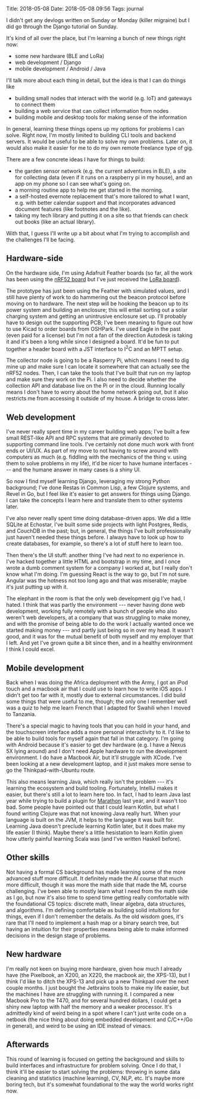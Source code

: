 Title: 2018-05-08
Date: 2018-05-08 09:56
Tags: journal

I didn't get any devlogs written on Sunday or Monday (killer migraine)
but I did go through the Django tutorial on Sunday.

It's kind of all over the place, but I'm learning a bunch of new things
right now:

+ some new hardware (BLE and LoRa)
+ web development / Django
+ mobile development / Android / Java

I'll talk more about each thing in detail, but the idea is that I can
do things like

+ building small nodes that interact with the world (e.g. IoT)
  and gateways to connect them
+ building a web service that can collect information from nodes
+ building mobile and desktop tools for making sense of the information

In general, learning these things opens up my options for problems I can
solve. Right now, I'm mostly limited to building CLI tools and backend
servers. It would be useful to be able to solve my own problems. Later
on, it would also make it easier for me to do my own remote freelance
type of gig.

There are a few concrete ideas I have for things to build:

+ the garden sensor network (e.g. the current adventures in BLE), a
  site for collecting data (even if it runs on a raspberry pi in my
  house), and an app on my phone so I can see what's going on.
+ a morning routine app to help me get started in the morning.
+ a self-hosted evernote replacement that's more tailored to what I want,
  e.g. with better calendar support and that incorporates advanced
  document features (like footnotes and the like).
+ taking my tech library and putting it on a site so that friends can
  check out books (like an actual library).

With that, I guess I'll write up a bit about what I'm trying to accomplish
and the challenges I'll be facing.

Hardware-side
-------------

On the hardware side, I'm using Adafruit Feather
boards (so far, all the work has been using the [nRF52
board](https://www.adafruit.com/product/3406) but I've just received the
[LoRa board](https://www.adafruit.com/product/3178)).

The prototype has just been using the Feather with simulated values,
and I still have plenty of work to do hammering out the beacon protocol
before moving on to hardware. The next step will be hooking the beacon up
to its power system and building an enclosure; this will entail sorting
out a solar charging system and getting an unintrusive enclosure set up.
I'll probably have to design out the supporting PCB; I've been meaning
to figure out how to use Kicad to order boards from OSHPark. I've used
Eagle in the past (even paid for a license) but I'm not a fan of the
direction Autodesk is taking it and it's been a long while since I
designed a board.  It'd be fun to put together a header board with a
JST interface to I<sup>2</sup>C and an MPTT setup.

The collector node is going to be a Rasperry Pi, which means I need to
dig mine up and make sure I can locate it somewhere that can actually
see the nRF52 nodes. Then, I can take the tools that I've built that run
on my laptop and make sure they work on the Pi. I also need to decide
whether the collection API and database live on the Pi or in the cloud.
Running locally means I don't have to worry about the home network going
out, but it also restricts me from accessing it outside of my house. A
bridge to cross later.

Web development
---------------

I've never really spent time in my career building web apps; I've built
a few small REST-like API and RPC systems that are primarily devoted to
supporting command line tools. I've certainly not done much work with
front ends or UI/UX. As part of my move to not having to screw around
with computers as much (e.g. fiddling with the mechanics of the thing v.
using them to solve problems in my life), it'd be nicer to have humane
interfaces --- and the humane answer in many cases is a shiny UI.

So now I find myself learning Django, leveraging my strong Python
background; I've done Restas in Common Lisp, a few Clojure systems,
and Revel in Go, but I feel like it's easier to get answers for things
using Django. I can take the concepts I learn here and translate them
to other systems later.

I've also never really spent time doing database-driven apps. We did
a little SQLite at Echostar, I've built some side projects with light
Postgres, Redis, and CouchDB in the past; but, in general, the things
I've built professionally just haven't needed these things before. I
always have to look up how to create databases, for example, so there's
a lot of stuff here to learn too.

Then there's the UI stuff: another thing I've had next to no experience
in. I've hacked together a little HTML and bootstrap in my time, and
I once wrote a dumb comment system for a company I worked at, but I
really don't know what I'm doing. I'm guessing React is the way to go,
but I'm not sure. Angular was the hotness not too long ago and that was
miserable; maybe it's just putting up with it.

The elephant in the room is that the only web development gig I've had,
I hated. I think that was partly the environment --- never having done
web development, working fully remotely with a bunch of people who also
weren't web developers, at a company that was struggling to make money,
and with the promise of being able to do the work I actually wanted once
we started making money --- and partly just being so in over my head. It
wasn't good, and it was for the mutual benefit of both myself and my
employer that I left. And yet I've grown quite a bit since then, and in
a healthy environment I think I could excel.

Mobile development
------------------

Back when I was doing the Africa deployment with the Army, I got an
iPod touch and a macbook air that I could use to learn how to write
iOS apps. I didn't get too far with it, mostly due to external
circumstances. I did build some things that were useful to me, though;
the only one I remember well was a quiz to help me learn French that I
adapted for Swahili when I moved to Tanzania.

There's a special magic to having tools that you can hold in your hand,
and the touchscreen interface adds a more personal interactivity to it.
I'd like to be able to build tools for myself again that fall in that
category. I'm going with Android because it's easier to get dev hardware
(e.g. I have a Nexus 5X lying around) and I don't need Apple hardware
to run the development environment. I do have a Macbook Air, but it'll
struggle with XCode. I've been looking at a new development laptop,
and it just makes more sense to go the Thinkpad-with-Ubuntu route.

This also means learning Java, which really isn't the problem ---
it's learning the ecosystem and build tooling. Fortunately, IntelliJ
makes it easier, but there's still a lot to learn here too. In fact,
I had to learn Java last year while trying to build a plugin for
[Marathon](https://mesosphere.github.io/marathon/) last year, and it
wasn't too bad. Some people have pointed out that I could learn Kotlin,
but what I found writing Clojure was that not knowing Java really hurt.
When your language is built on the JVM, it helps to the language it was
built for. Learning Java doesn't preclude learning Kotlin later, but
it does make my life easier (I think). Maybe there's a little hesistation
to learn Kotlin given how utterly painful learning Scala was (and I've
written Haskell before).

Other skills
------------

Not having a formal CS background has made learning some of the more
advanced stuff more difficult. It definitely made the AI course that
much more difficult, though it was more the math side that made the
ML course challenging. I've been able to mostly learn what I need from
the math side as I go, but now it's also time to spend time getting
really comfortable with the foundational CS topics: discrete math,
linear algebra, data structures, and algorithms. I'm defining comfortable
as building solid intuitions for things, even if I don't remember the
details. As the old wisdom goes, it's rare that I'll need to implement
a hash map or a binary search tree, but having an intuition for their
properties means being able to make informed decisions in the design
stage of problems.

New hardware
------------

I'm really not keen on buying more hardware, given how much I already
have (the Pixelbook, an X200, an X220, the macbook air, the XPS-13),
but I think I'd like to ditch the XPS-13 and pick up a new Thinkpad over
the next couple months. I just bought the Jetbrains tools to make my life
easier, but the machines I have are struggling with running it. I compared
a new Macbook Pro to the T470, and for several hundred dollars, I could
get a shiny new laptop with half the memory and a weaker processor. It's
admittedly kind of weird being in a spot where I can't just write code on
a netbook (the nice thing about doing embedded development and C/C++/Go
in general), and weird to be using an IDE instead of vimacs.

Afterwards
----------

This round of learning is focused on getting the background and skills
to build interfaces and infrastructure for problem solving. Once I do
that, I think it'll be easier to start solving the problems: throwing
in some data cleaning and statistics (machine learning), CV, NLP, etc.
It's maybe more boring tech, but it's somewhat foundational to the way
the world works right now.
